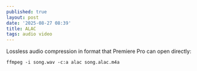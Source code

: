 ```yaml
---
published: true
layout: post
date: '2025-08-27 08:39'
title: ALAC
tags: audio video 
---
```

Lossless audio compression in format that Premiere Pro can open directly:

    ffmpeg -i song.wav -c:a alac song.alac.m4a


